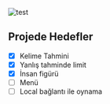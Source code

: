 ![test](./src/learn-console/Learn.Hangman/Assets)

## Projede Hedefler
- [x] Kelime Tahmini
- [x] Yanlış tahminde limit
- [x] İnsan figürü
- [ ] Menü
- [ ] Local bağlantı ile oynama
